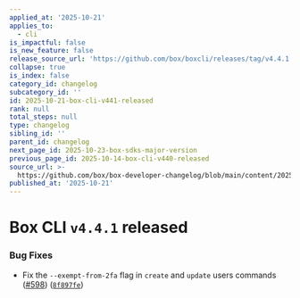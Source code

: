 ```yaml
---
applied_at: '2025-10-21'
applies_to:
  - cli
is_impactful: false
is_new_feature: false
release_source_url: 'https://github.com/box/boxcli/releases/tag/v4.4.1'
collapse: true
is_index: false
category_id: changelog
subcategory_id: ''
id: 2025-10-21-box-cli-v441-released
rank: null
total_steps: null
type: changelog
sibling_id: ''
parent_id: changelog
next_page_id: 2025-10-23-box-sdks-major-version
previous_page_id: 2025-10-14-box-cli-v440-released
source_url: >-
  https://github.com/box/box-developer-changelog/blob/main/content/2025/10-21-box-cli-v441-released.md
published_at: '2025-10-21'
---
```

# Box CLI `v4.4.1` released

### Bug Fixes

* Fix the `--exempt-from-2fa` flag in `create` and `update` users commands ([#598][1]) ([`8f897fe`][2])

[1]: https://github.com/box/boxcli/issues/598

[2]: https://github.com/box/boxcli/commit/8f897feb677a0089e7854aaf8ef6b2babb70ab16